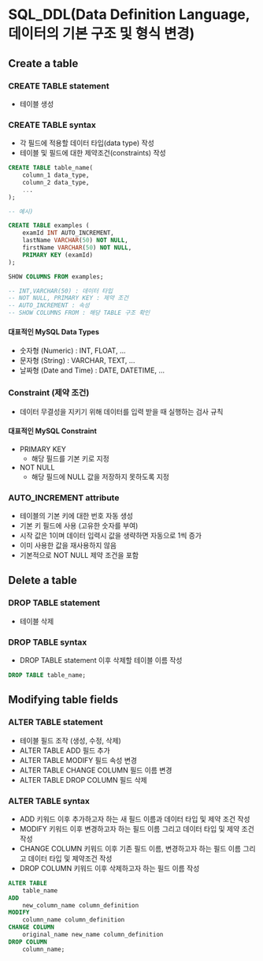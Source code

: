 # SQL_DDL(Data Definition Language,데이터의 기본 구조 및 형식 변경)

## Create a table

### CREATE TABLE statement
- 테이블 생성

### CREATE TABLE syntax

- 각 필드에 적용할 데이터 타입(data type) 작성
- 테이블 및 필드에 대한 제약조건(constraints) 작성 

```sql
CREATE TABLE table_name(
    column_1 data_type,
    column_2 data_type,
    ...
);
```
```sql
-- 예시)

CREATE TABLE examples (
	examId INT AUTO_INCREMENT,
    lastName VARCHAR(50) NOT NULL,
    firstName VARCHAR(50) NOT NULL,
    PRIMARY KEY (examId)
);

SHOW COLUMNS FROM examples;

-- INT,VARCHAR(50) : 데이터 타입
-- NOT NULL, PRIMARY KEY : 제약 조건
-- AUTO_INCREMENT : 속성
-- SHOW COLUMNS FROM : 해당 TABLE 구조 확인
```
#### 대표적인 MySQL Data Types

- 숫자형 (Numeric) : INT, FLOAT, ...
- 문자형 (String) : VARCHAR, TEXT, ...
- 날짜형 (Date and Time) : DATE, DATETIME, ...

### Constraint (제약 조건)
- 데이터 무결성을 지키기 위해 데이터를 입력 받을 때 실행하는 검사 규칙

#### 대표적인 MySQL Constraint
- PRIMARY KEY
    - 해당 필드를 기본 키로 지정
- NOT NULL
    - 해당 필드에 NULL 값을 저장하지 못하도록 지정

### AUTO_INCREMENT attribute
- 테이블의 기본 키에 대한 번호 자동 생성
- 기본 키 필드에 사용 (고유한 숫자를 부여)
- 시작 값은 1이며 데이터 입력시 값을 생략하면 자동으로 1씩 증가
- 이미 사용한 값을 재사용하지 않음
- 기본적으로 NOT NULL 제약 조건을 포함

## Delete a table

### DROP TABLE statement
- 테이블 삭제

### DROP TABLE syntax
- DROP TABLE statement 이후 삭제할 테이블 이름 작성

```sql
DROP TABLE table_name;
```

## Modifying table fields

### ALTER TABLE statement
- 테이블 필드 조작 (생성, 수정, 삭제)
- ALTER TABLE ADD 필드 추가
- ALTER TABLE MODIFY 필드 속성 변경
- ALTER TABLE CHANGE COLUMN 필드 이름 변경
- ALTER TABLE DROP COLUMN 필드 삭제

### ALTER TABLE syntax

- ADD 키워드 이후 추가하고자 하는 새 필드 이름과 데이터 타입 및 제약 조건 작성
- MODIFY 키워드 이후 변경하고자 하는 필드 이름 그리고 데이터 타입 및 제약 조건 작성
- CHANGE COLUMN 키워드 이후 기존 필드 이름, 변경하고자 하는 필드 이름 그리고 데이터 타입 및 제약조건 작성
- DROP COLUMN 키워드 이후 삭제하고자 하는 필드 이름 작성

```sql
ALTER TABLE
    table_name
ADD
    new_column_name column_definition
MODIFY
    column_name column_definition
CHANGE COLUMN
    original_name new_name column_definition
DROP COLUMN
    column_name;
```

